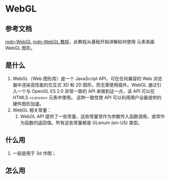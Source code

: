 # WebGL

## 参考文档

[mdn-WebGL](https://developer.mozilla.org/zh-CN/docs/Web/API/WebGL_API)
[mdn-WebGL 教程](https://developer.mozilla.org/zh-CN/docs/Web/API/WebGL_API/Tutorial)，此教程从基础开始讲解如何使用<canvas> 元素来画 WebGL 图形。

## 是什么

1. WebGL（Web 图形库）是一个 JavaScript API，可在任何兼容的 Web 浏览器中渲染高性能的交互式 3D 和 2D 图形，而无需使用插件。WebGL 通过引入一个与 OpenGL ES 2.0 非常一致的 API 来做到这一点，该 API 可以在 HTML5 `<canvas>` 元素中使用。 这种一致性使 API 可以利用用户设备提供的硬件图形加速。
2. WebGL 相关常量：
   1. WebGL API 提供了一些常量，这些常量常作为参数传入函数调用，或常作为函数的返回值。所有这些常量都是 GLenum (en-US) 类型。

## 什么用

1. 一般是用于 3d 作图；

## 怎么用
